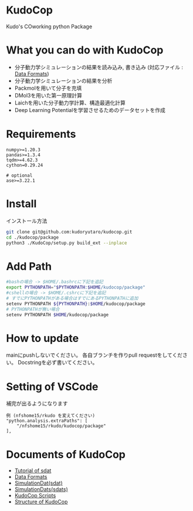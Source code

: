 # KudoCop
Kudo's COworking python Package

# What you can do with KudoCop
- 分子動力学シミュレーションの結果を読み込み, 書き込み (対応ファイル : [Data Formats](./docs/package/data_formats.md))
- 分子動力学シミュレーションの結果を分析
- Packmolを用いて分子を充填
- DMol3を用いた第一原理計算
- Laichを用いた分子動力学計算、構造最適化計算
- Deep Learning Potentialを学習させるためのデータセットを作成


# Requirements
```
numpy>=1.20.3
pandas>=1.3.4
tqdm>=4.62.3
cython=0.29.24

# optional
ase>=3.22.1
```
# Install
インストール方法
```sh
git clone git@github.com:kudoryutaro/kudocop.git
cd ./kudocop/package
python3 ./KudoCop/setup.py build_ext --inplace
```

# Add Path
```sh
#bashの場合 -> $HOME/.bashrcに下記を追記
export PYTHONPATH="$PYTHONPATH:$HOME/kudocop/package"
#cshellの場合 -> $HOME/.cshrcに下記を追記
# すでにPYTHONPATHがある場合はすでにあるPYTHONPATHに追加
setenv PYTHONPATH ${PYTHONPATH}:$HOME/kudocop/package
# PYTHONPATHが無い場合
setenv PYTHONPATH $HOME/kudocop/package
```
# How to update
mainにpushしないでください。
各自ブランチを作りpull requestをしてください。
Docstringを必ず書いてください。

# Setting of VSCode
補完が出るようになります
```
例 (nfshome15/rkudo を変えてください)
"python.analysis.extraPaths": [
    "/nfshome15/rkudo/kudocop/package"
],

```

# Documents of KudoCop
- [Tutorial of sdat](./docs/tutorial/tutorial_sdat.ipynb)
- [Data Formats](./docs/package/data_formats.md)
- [SimulationDat(sdat)](./docs/package/SimulationDat.md)
- [SimulationDats(sdats)](./docs/package/SimulationDats.md)
- [KudoCop Scripts](./docs/package/kudocop_scripts.md)
- [Structure of KudoCop](./docs/package/kudocop_structure.md)
